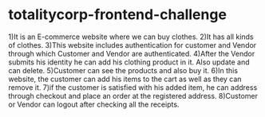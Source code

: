# totalitycorp-frontend-challenge
1)It is an E-commerce website where we can buy clothes.
2)It has all kinds of clothes.
3)This website includes authentication for customer and Vendor through which Customer and Vendor are authenticated.
4)After the Vendor submits his identity he can add his clothing product in it. Also update and can delete.
5)Customer can see the products and also buy it.
6)In this website, the customer can add his items to the cart as well as they can remove it.
7)if the customer is satisfied with his added item, he can address through checkout and place an order at the 
  registered address.
8)Customer or Vendor can logout after checking all the receipts.
